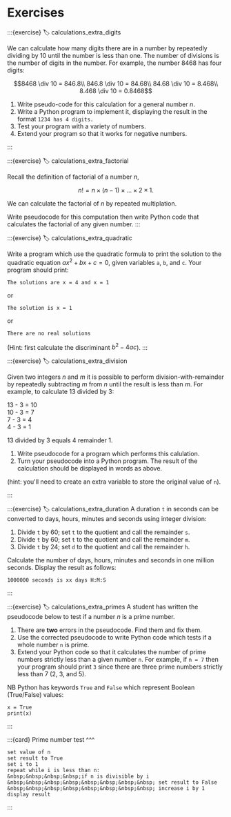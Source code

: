 # Exercises

:::{exercise}
:label: calculations_extra_digits

We can calculate how many digits there are in a number by repeatedly dividing by 10 until the number is less than one. The number of divisions is the number of digits in the number. For example, the number $8468$ has four digits:

$$8468 \div 10 = 846.8\\
846.8 \div 10 = 84.68\\
84.68 \div 10 = 8.468\\
8.468 \div 10 = 0.8468$$

1. Write pseudo-code for this calculation for a general number $n$.
2. Write a Python program to implement it, displaying the result in the format `1234 has 4 digits.`
3. Test your program with a variety of numbers.
4. Extend your program so that it works for negative numbers.

:::

:::{exercise}
:label: calculations_extra_factorial

Recall the definition of factorial of a number $n$,

$$n! = n \times (n-1) \times \ldots \times 2 \times 1.$$

We can calculate the factorial of $n$ by repeated multiplation.

Write pseudocode for this computation then write Python code that calculates the factorial of any given number.
:::

:::{exercise}
:label: calculations_extra_quadratic

Write a program which use the quadratic formula to print the solution to the quadratic equation $ax^2 + bx + c = 0$, given variables `a`, `b`, and `c`. Your program should print:

```
The solutions are x = 4 and x = 1
```
or
```
The solution is x = 1
```
or
```
There are no real solutions
```
(Hint: first calculate the discriminant $b^2-4ac$).
:::

:::{exercise}
:label: calculations_extra_division

Given two integers $n$ and $m$ it is possible to perform division-with-remainder by repeatedly subtracting $m$ from $n$ until the result is less than $m$. For example, to calculate 13 divided by 3:

13 - 3 = 10  
10 - 3 = 7  
7 - 3 = 4  
4 - 3 = 1  

13 divided by 3 equals 4 remainder 1.

1. Write pseudocode for a program which performs this calulation.  
2. Turn your pseudocode into a Python program. The result of the calculation should be displayed in words as above.

(hint: you'll need to create an extra variable to store the original value of `n`).

:::

:::{exercise}
:label: calculations_extra_duration
A duration `t` in seconds can be converted to days, hours, minutes and seconds using integer division:

1. Divide `t` by 60; set `t` to the quotient and call the remainder `s`.
1. Divide `t` by 60; set `t` to the quotient and call the remainder `m`.
1. Divide `t` by 24; set `d` to the quotient and call the remainder `h`.

Calculate the number of days, hours, minutes and seconds in one million seconds. Display the result as follows:
```
1000000 seconds is xx days H:M:S
```

:::

:::{exercise}
:label: calculations_extra_primes
A student has written the pseudocode below to test if a number $n$ is a prime number.
1. There are **two** errors in the pseudocode. Find them and fix them.
2. Use the corrected pseudocode to write Python code which tests if a whole number `n` is prime.
2. Extend your Python code so that it calculates the number of prime numbers strictly less than a given number `n`. For example, if `n = 7` then your program should print `3`  since there are three prime numbers strictly less than 7 (2, 3, and 5).

NB Python has keywords `True` and `False` which represent Boolean (True/False) values:
```
x = True
print(x)
```
:::

:::{card}
Prime number test
^^^
```{div} pseudocode
set value of n  
set result to True  
set i to 1  
repeat while i is less than n:  
&nbsp;&nbsp;&nbsp;&nbsp;if n is divisible by i  
&nbsp;&nbsp;&nbsp;&nbsp;&nbsp;&nbsp;&nbsp;&nbsp; set result to False  
&nbsp;&nbsp;&nbsp;&nbsp;&nbsp;&nbsp;&nbsp;&nbsp; increase i by 1  
display result
```
:::

